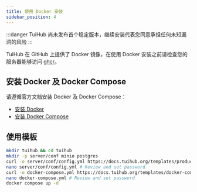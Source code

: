 ```yaml
---
title: 使用 Docker 安装
sidebar_position: 4
---
```


:::danger
TuiHub 尚未发布首个稳定版本，继续安装代表您同意承担任何未知漏洞的风险
:::

TuiHub 在 GitHub 上提供了 Docker 镜像，在使用 Docker 安装之前请检查您的服务器能够访问 [ghcr](https://ghcr.io)。

## 安装 Docker 及 Docker Compose

请遵循官方文档安装 Docker 及 Docker Compose：

- [安装 Docker](https://docs.docker.com/get-docker/)
- [安装 Docker Compose](https://docs.docker.com/compose/install/)

## 使用模板

```bash
mkdir tuihub && cd tuihub
mkdir -p server/conf minio postgres
curl -o server/conf/config.yml https://docs.tuihub.org/templates/production.yml
nano server/conf/config.yml # Review and set password
curl -o docker-compose.yml https://docs.tuihub.org/templates/docker-compose.yml
nano docker-compose.yml # Review and set password
docker compose up -d
```
